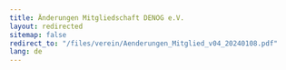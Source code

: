 ```yaml
---
title: Änderungen Mitgliedschaft DENOG e.V.
layout: redirected
sitemap: false
redirect_to: "/files/verein/Aenderungen_Mitglied_v04_20240108.pdf"
lang: de
---
```


